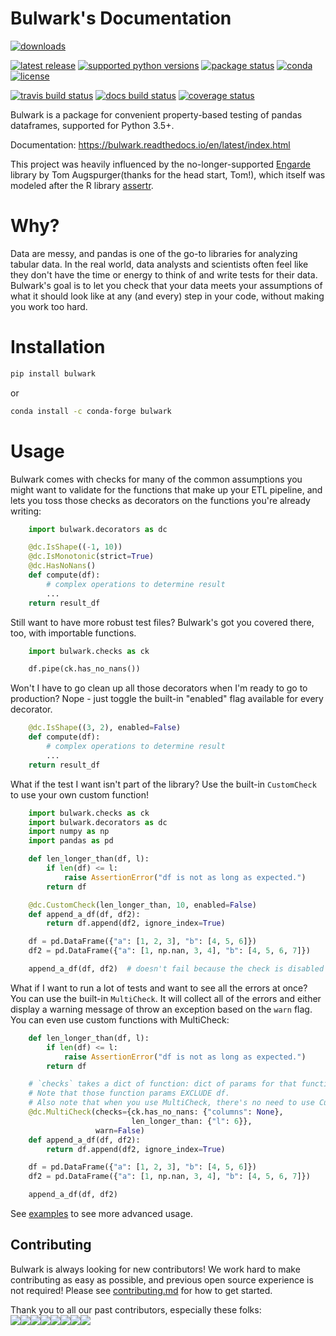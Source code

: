 Bulwark's Documentation
========================================
<a href="https://pypi.org/project/bulwark/"><img src="https://img.shields.io/pypi/dm/bulwark?style=for-the-badge" alt="downloads" /></a>  

<a href="https://pypi.org/project/bulwark/"><img src="https://img.shields.io/pypi/v/bulwark?style=for-the-badge" alt="latest release" /></a>
<a href="https://pypi.org/project/bulwark/"><img src="https://img.shields.io/pypi/pyversions/bulwark?style=for-the-badge" alt="supported python versions" /></a>
<a href="https://pypi.org/project/bulwark/"><img src="https://img.shields.io/pypi/status/bulwark?style=for-the-badge" alt="package status" /></a>
<a href="https://anaconda.org/conda-forge/bulwark"><img src="https://img.shields.io/conda/pn/conda-forge/bulwark?style=for-the-badge" alt="conda" /></a>
<a href="https://github.com/ZaxR/bulwark/blob/master/LICENSE"><img src="https://img.shields.io/pypi/l/bulwark?style=for-the-badge" alt="license" /></a>

<a href="https://travis-ci.com/ZaxR/bulwark"><img src="https://img.shields.io/travis/com/ZaxR/bulwark?style=for-the-badge" alt="travis build status" /></a>
<a href="https://bulwark.readthedocs.io/en/latest/"><img src="https://img.shields.io/readthedocs/bulwark/latest?style=for-the-badge" alt="docs build status" /></a>
<a href="https://codecov.io/gh/ZaxR/bulwark"><img src="https://img.shields.io/codecov/c/github/zaxr/bulwark?style=for-the-badge&token=79c0ebb7eba84f56845fbc3073a0cb18" alt="coverage status" /></a>

Bulwark is a package for convenient property-based testing of pandas dataframes,
supported for Python 3.5+.

Documentation: https://bulwark.readthedocs.io/en/latest/index.html

This project was heavily influenced by the no-longer-supported [Engarde](https://github.com/TomAugspurger/engarde) library
by Tom Augspurger(thanks for the head start, Tom!),
which itself was modeled after
the R library [assertr](https://github.com/ropenscilabs/assertr).

Why?
====

Data are messy, and pandas is one of the go-to libraries for analyzing tabular data.
In the real world,
data analysts and scientists often feel like they don't have the time or energy
to think of and write tests for their data.
Bulwark's goal is to let you check
that your data meets your assumptions of what it should look like
at any (and every) step in your code,
without making you work too hard.

Installation
=============

```bash
pip install bulwark
```

or

```bash
conda install -c conda-forge bulwark
```

Usage
=====

Bulwark comes with checks for many of the common assumptions you might want to validate
for the functions that make up your ETL pipeline,
and lets you toss those checks as decorators
on the functions you're already writing:

```python
    import bulwark.decorators as dc

    @dc.IsShape((-1, 10))
    @dc.IsMonotonic(strict=True)
    @dc.HasNoNans()
    def compute(df):
        # complex operations to determine result
        ...
    return result_df
```

Still want to have more robust test files?
Bulwark's got you covered there, too, with importable functions.

```python
    import bulwark.checks as ck

    df.pipe(ck.has_no_nans())
```

Won't I have to go clean up all those decorators when I'm ready to go to production?
Nope - just toggle the built-in "enabled" flag available for every decorator.

```python
    @dc.IsShape((3, 2), enabled=False)
    def compute(df):
        # complex operations to determine result
        ...
    return result_df
```

What if the test I want isn't part of the library?
Use the built-in `CustomCheck` to use your own custom function!

```python
    import bulwark.checks as ck
    import bulwark.decorators as dc
    import numpy as np
    import pandas as pd

    def len_longer_than(df, l):
        if len(df) <= l:
            raise AssertionError("df is not as long as expected.")
        return df

    @dc.CustomCheck(len_longer_than, 10, enabled=False)
    def append_a_df(df, df2):
        return df.append(df2, ignore_index=True)

    df = pd.DataFrame({"a": [1, 2, 3], "b": [4, 5, 6]})
    df2 = pd.DataFrame({"a": [1, np.nan, 3, 4], "b": [4, 5, 6, 7]})

    append_a_df(df, df2)  # doesn't fail because the check is disabled
```

What if I want to run a lot of tests and want to see all the errors at once?
You can use the built-in `MultiCheck`.
It will collect all of the errors
and either display a warning message of throw an exception based on the `warn` flag.
You can even use custom functions with MultiCheck:

```python
    def len_longer_than(df, l):
        if len(df) <= l:
            raise AssertionError("df is not as long as expected.")
        return df

    # `checks` takes a dict of function: dict of params for that function.
    # Note that those function params EXCLUDE df.
    # Also note that when you use MultiCheck, there's no need to use CustomCheck - just feed in the function.
    @dc.MultiCheck(checks={ck.has_no_nans: {"columns": None},
                           len_longer_than: {"l": 6}},
                   warn=False)
    def append_a_df(df, df2):
        return df.append(df2, ignore_index=True)

    df = pd.DataFrame({"a": [1, 2, 3], "b": [4, 5, 6]})
    df2 = pd.DataFrame({"a": [1, np.nan, 3, 4], "b": [4, 5, 6, 7]})

    append_a_df(df, df2)
```

See [examples](https://bulwark.readthedocs.io/en/latest/examples.html) to see more advanced usage.

## Contributing

Bulwark is always looking for new contributors!
We work hard to make contributing as easy as possible,
and previous open source experience is not required!
Please see [contributing.md](docs/contributing.md) for how to get started.

Thank you to all our past contributors, especially these folks:  
[![](https://sourcerer.io/fame/ZaxR/ZaxR/bulwark/images/0)](https://sourcerer.io/fame/ZaxR/ZaxR/bulwark/links/0)[![](https://sourcerer.io/fame/ZaxR/ZaxR/bulwark/images/1)](https://sourcerer.io/fame/ZaxR/ZaxR/bulwark/links/1)[![](https://sourcerer.io/fame/ZaxR/ZaxR/bulwark/images/2)](https://sourcerer.io/fame/ZaxR/ZaxR/bulwark/links/2)[![](https://sourcerer.io/fame/ZaxR/ZaxR/bulwark/images/3)](https://sourcerer.io/fame/ZaxR/ZaxR/bulwark/links/3)[![](https://sourcerer.io/fame/ZaxR/ZaxR/bulwark/images/4)](https://sourcerer.io/fame/ZaxR/ZaxR/bulwark/links/4)[![](https://sourcerer.io/fame/ZaxR/ZaxR/bulwark/images/5)](https://sourcerer.io/fame/ZaxR/ZaxR/bulwark/links/5)[![](https://sourcerer.io/fame/ZaxR/ZaxR/bulwark/images/6)](https://sourcerer.io/fame/ZaxR/ZaxR/bulwark/links/6)[![](https://sourcerer.io/fame/ZaxR/ZaxR/bulwark/images/7)](https://sourcerer.io/fame/ZaxR/ZaxR/bulwark/links/7)
